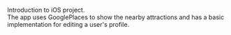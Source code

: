 Introduction to iOS project. <br>
The app uses GooglePlaces to show the nearby attractions and has a basic  implementation for editing a user's profile.
